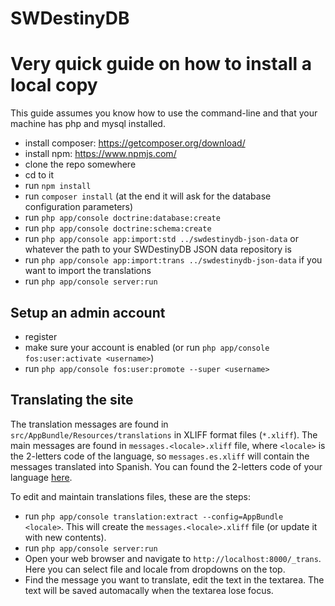 SWDestinyDB
=======

# Very quick guide on how to install a local copy

This guide assumes you know how to use the command-line and that your machine has php and mysql installed.

- install composer: https://getcomposer.org/download/
- install npm: https://www.npmjs.com/
- clone the repo somewhere
- cd to it
- run `npm install`
- run `composer install` (at the end it will ask for the database configuration parameters)
- run `php app/console doctrine:database:create`
- run `php app/console doctrine:schema:create`
- run `php app/console app:import:std ../swdestinydb-json-data` or whatever the path to your SWDestinyDB JSON data repository is
- run `php app/console app:import:trans ../swdestinydb-json-data` if you want to import the translations
- run `php app/console server:run`

## Setup an admin account

- register
- make sure your account is enabled (or run `php app/console fos:user:activate <username>`)
- run `php app/console fos:user:promote --super <username>`

## Translating the site

The translation messages are found in `src/AppBundle/Resources/translations` in XLIFF format files (`*.xliff`). The main messages are found in `messages.<locale>.xliff` file, where `<locale>` is the 2-letters code of the language, so `messages.es.xliff` will contain the messages translated into Spanish. You can found the 2-letters code of your language [here](https://en.wikipedia.org/wiki/List_of_ISO_639-1_codes).

To edit and maintain translations files, these are the steps:

- run `php app/console translation:extract --config=AppBundle <locale>`. This will create the `messages.<locale>.xliff` file (or update it with new contents).
- run `php app/console server:run`
- Open your web browser and navigate to `http://localhost:8000/_trans`. Here you can select file and locale from dropdowns on the top.
- Find the message you want to translate, edit the text in the textarea. The text will be saved automacally when the textarea lose focus.
